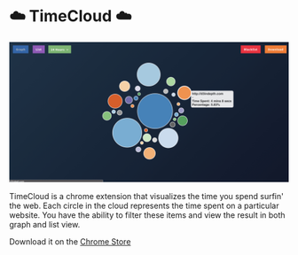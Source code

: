 # ☁️ TimeCloud ☁️

<p align="center">
<img src="tc_screenshot.jpg">
</p>

TimeCloud is a chrome extension that visualizes the time you spend surfin' the web. Each circle in the cloud represents the time spent on a particular website. You have the ability to filter these items and view the result in both graph and list view.

Download it on the [Chrome Store](https://chrome.google.com/webstore/detail/timecloud/fdkedeclmfpbpdhoggmalbmnmjpfcoea)
